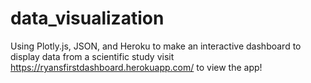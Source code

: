 # data_visualization
Using Plotly.js, JSON, and Heroku to make an interactive dashboard to display data from a scientific study
visit https://ryansfirstdashboard.herokuapp.com/ to view the app!
